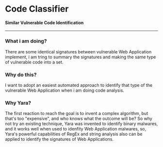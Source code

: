 # Code Classifier
#### Similar Vulnerable Code Identification
----
### What i am doing?
  There are some identical signatures between vulnerable Web Application implement, i am tring to summary the signatures and making the same type of vulnerable code into a set.

### Why do this?
  I want to adopt an easiest automated approach to identify that type of the vulnerable Web Application when i am doing code analysis.

### Why Yara?
  The first reaction to reach the goal is to invent a complex algorithm, but that's too "expensive", and who knows what the outcome will be? So why not try an existing technique,
  Yara was invented to identify binary malwares, and it works well when used to idenfity Web Application malwares, so, Yara's powerful capabilities of RegEx and string analysis 
  also can be applied to identify the signatures of Web Applications.


 
